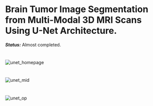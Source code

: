 # Brain Tumor Image Segmentation from Multi-Modal 3D MRI Scans Using U-Net Architecture.


***_Status:_*** Almost completed.


#



![unet_homepage](https://user-images.githubusercontent.com/111432785/232811900-b5af8ccc-de49-4ee9-8aba-bf79dc165ff2.png)



#


![unet_mid](https://user-images.githubusercontent.com/111432785/232812867-f83a3bb5-7e6d-4156-b3b5-bb81971dab5d.png)

#


![unet_op](https://user-images.githubusercontent.com/111432785/232812909-66cdf52e-23d7-4efa-86ff-1023e8680984.png)
